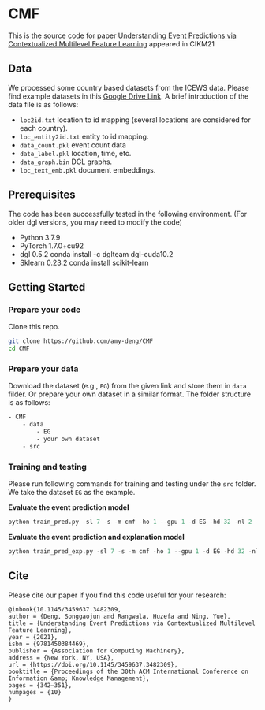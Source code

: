 # CMF

This is the source code for paper [Understanding Event Predictions via Contextualized Multilevel Feature Learning](https://yue-ning.github.io/docs/CIKM21_cmf.pdf) appeared in CIKM21


## Data
We processed some country based datasets from the ICEWS data. Please find example datasets in this [Google Drive Link](https://drive.google.com/drive/folders/1WKdTOE5tGSBUHE5xAY4dwImQ3uU2N_7R?usp=sharing). A brief introduction of the data file is as follows:
- `loc2id.txt` location to id mapping (several locations are considered for each country).
- `loc_entity2id.txt` entity to id mapping.
- `data_count.pkl` event count data
- `data_label.pkl` location, time, etc.
- `data_graph.bin` DGL graphs.
- `loc_text_emb.pkl` document embeddings.

## Prerequisites
The code has been successfully tested in the following environment. (For older dgl versions, you may need to modify the code)
- Python 3.7.9
- PyTorch 1.7.0+cu92
- dgl 0.5.2  conda install -c dglteam dgl-cuda10.2
- Sklearn 0.23.2  conda install scikit-learn

## Getting Started
### Prepare your code
Clone this repo.
```bash
git clone https://github.com/amy-deng/CMF
cd CMF
```
### Prepare your data
Download the dataset (e.g., `EG`) from the given link and store them in `data` filder. Or prepare your own dataset in a similar format. The folder structure is as follows:
```sh
- CMF
	- data
		- EG
		- your own dataset
	- src
```

### Training and testing
Please run following commands for training and testing under the `src` folder. We take the dataset `EG` as the example.

**Evaluate the event prediction model**
```python
python train_pred.py -sl 7 -s -m cmf -ho 1 --gpu 1 -d EG -hd 32 -nl 2 -td 64 --eid 13 --lr 0.003 -w -l 5
```
**Evaluate the event prediction and explanation model**
```python
python train_pred_exp.py -sl 7 -s -m cmf -ho 1 --gpu 1 -d EG -hd 32 -nl 2 -td 64 --eid 13 --lr 0.003 -w -l 1
```

## Cite

Please cite our paper if you find this code useful for your research:

```
@inbook{10.1145/3459637.3482309,
author = {Deng, Songgaojun and Rangwala, Huzefa and Ning, Yue},
title = {Understanding Event Predictions via Contextualized Multilevel Feature Learning},
year = {2021},
isbn = {9781450384469},
publisher = {Association for Computing Machinery},
address = {New York, NY, USA},
url = {https://doi.org/10.1145/3459637.3482309},
booktitle = {Proceedings of the 30th ACM International Conference on Information &amp; Knowledge Management},
pages = {342–351},
numpages = {10}
}
```
